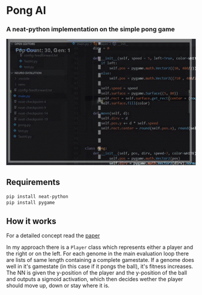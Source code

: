 # Pong AI

### A neat-python implementation on the simple pong game

![Demo](res/demo.gif)

## Requirements

``` 
pip install neat-python
pip install pygame
```

## How it works

For a detailed concept read the [paper](http://nn.cs.utexas.edu/downloads/papers/stanley.ec02.pdf)

In my approach there is a `Player` class which represents either a player and the right or on the left.
For each genome in the main evaluation loop there are lists of same length containing a complete gamestate. 
If a genome does well in it's gamestate (in this case if it pongs the ball), it's fitness increases.
The NN is given the y-position of the player and the y-position of the ball and outputs a sigmoid activation, 
which then decides wether the player should move up, down or stay where it is.



